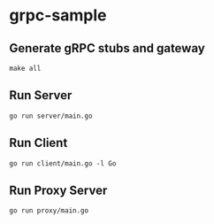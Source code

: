 # grpc-sample

## Generate gRPC stubs and gateway 
```
make all
```
## Run Server
```
go run server/main.go
```
## Run Client
```
go run client/main.go -l Go
```
## Run Proxy Server
```
go run proxy/main.go
```